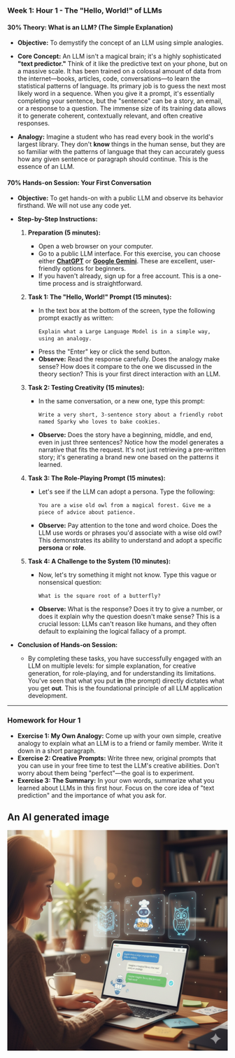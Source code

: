 ### **Week 1: Hour 1 - The "Hello, World\!" of LLMs**

#### **30% Theory: What is an LLM? (The Simple Explanation)**

  * **Objective:** To demystify the concept of an LLM using simple analogies.

  * **Core Concept:** An LLM isn't a magical brain; it's a highly sophisticated **"text predictor."** Think of it like the predictive text on your phone, but on a massive scale. It has been trained on a colossal amount of data from the internet—books, articles, code, conversations—to learn the statistical patterns of language. Its primary job is to guess the next most likely word in a sequence. When you give it a prompt, it's essentially completing your sentence, but the "sentence" can be a story, an email, or a response to a question. The immense size of its training data allows it to generate coherent, contextually relevant, and often creative responses.

  * **Analogy:** Imagine a student who has read every book in the world's largest library. They don't **know** things in the human sense, but they are so familiar with the patterns of language that they can accurately guess how any given sentence or paragraph should continue. This is the essence of an LLM.

#### **70% Hands-on Session: Your First Conversation**

  * **Objective:** To get hands-on with a public LLM and observe its behavior firsthand. We will not use any code yet.

  * **Step-by-Step Instructions:**

    1.  **Preparation (5 minutes):**

          * Open a web browser on your computer.
          * Go to a public LLM interface. For this exercise, you can choose either **[ChatGPT](https://chat.openai.com)** or **[Google Gemini](https://gemini.google.com)**. These are excellent, user-friendly options for beginners.
          * If you haven't already, sign up for a free account. This is a one-time process and is straightforward.

    2.  **Task 1: The "Hello, World\!" Prompt (15 minutes):**

          * In the text box at the bottom of the screen, type the following prompt exactly as written:
            ```
            Explain what a Large Language Model is in a simple way, using an analogy.
            ```
          * Press the "Enter" key or click the send button.
          * **Observe:** Read the response carefully. Does the analogy make sense? How does it compare to the one we discussed in the theory section? This is your first direct interaction with an LLM.

    3.  **Task 2: Testing Creativity (15 minutes):**

          * In the same conversation, or a new one, type this prompt:
            ```
            Write a very short, 3-sentence story about a friendly robot named Sparky who loves to bake cookies.
            ```
          * **Observe:** Does the story have a beginning, middle, and end, even in just three sentences? Notice how the model generates a narrative that fits the request. It's not just retrieving a pre-written story; it's generating a brand new one based on the patterns it learned.

    4.  **Task 3: The Role-Playing Prompt (15 minutes):**

          * Let's see if the LLM can adopt a persona. Type the following:
            ```
            You are a wise old owl from a magical forest. Give me a piece of advice about patience.
            ```
          * **Observe:** Pay attention to the tone and word choice. Does the LLM use words or phrases you'd associate with a wise old owl? This demonstrates its ability to understand and adopt a specific **persona** or **role**.

    5.  **Task 4: A Challenge to the System (10 minutes):**

          * Now, let's try something it might not know. Type this vague or nonsensical question:
            ```
            What is the square root of a butterfly?
            ```
          * **Observe:** What is the response? Does it try to give a number, or does it explain why the question doesn't make sense? This is a crucial lesson: LLMs can't reason like humans, and they often default to explaining the logical fallacy of a prompt.

  * **Conclusion of Hands-on Session:**

      * By completing these tasks, you have successfully engaged with an LLM on multiple levels: for simple explanation, for creative generation, for role-playing, and for understanding its limitations. You've seen that what you put **in** (the prompt) directly dictates what you get **out**. This is the foundational principle of all LLM application development.

-----

### **Homework for Hour 1**

  * **Exercise 1: My Own Analogy:** Come up with your own simple, creative analogy to explain what an LLM is to a friend or family member. Write it down in a short paragraph.
  * **Exercise 2: Creative Prompts:** Write three new, original prompts that you can use in your free time to test the LLM's creative abilities. Don't worry about them being "perfect"—the goal is to experiment.
  * **Exercise 3: The Summary:** In your own words, summarize what you learned about LLMs in this first hour. Focus on the core idea of "text prediction" and the importance of what you ask for.

## An AI generated image

  ![Do you see](../static/w1h1.png)